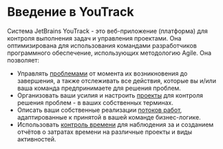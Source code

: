 # Введение в YouTrack

Система JetBrains YouTrack - это веб-приложение \(платформа\) для контроля выполнения задач и управления проектами. Она оптимизирована для использования командами разработчиков программного обеспечение, использующих методологию Agile. Она позволяет:

* Управлять [проблемами](/problemizadachi.md) от момента их возникновения до завершения, а также отслеживать все действия, которые вы и/или ваша команда предпринимаете для решения проблем.
* Организовать ваши усилия и настроить [проекты](/proekti.md) для контроля решения проблем - в ваших собственных терминах.
* Описать ваши собственные реализации [потоков работ](/administrirovanie/nastroiki-proektov/potoki-rabot.md), адаптированные к принятой в вашей команде бизнес-логике.
* Использовать [контроль времени](/proekti/rukovodstvo-po-kontrolyu-vremeni.md) для наблюдения за и созданием отчётов о затратах времени на различные проекты и виды активностей.



